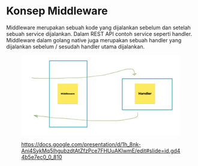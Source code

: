 # Konsep Middleware

Middleware merupakan sebuah kode yang dijalankan sebelum dan setelah sebuah service dijalankan. Dalam REST API contoh service seperti handler. Middleware dalam golang native juga merupakan sebuah handler yang dijalankan sebelum / sesudah handler utama dijalankan.

<figure><img src="../.gitbook/assets/middleware.png" alt=""><figcaption><p><a href="https://docs.google.com/presentation/d/1h_8nk-Ani4SykMq5lhgubzdtAtZfzPce7FHUuAKlwmE/edit#slide=id.gd44b5e7ec0_0_810">https://docs.google.com/presentation/d/1h_8nk-Ani4SykMq5lhgubzdtAtZfzPce7FHUuAKlwmE/edit#slide=id.gd44b5e7ec0_0_810</a></p></figcaption></figure>
